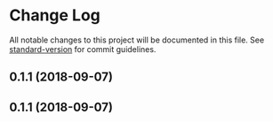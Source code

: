 # Change Log

All notable changes to this project will be documented in this file. See [standard-version](https://github.com/conventional-changelog/standard-version) for commit guidelines.

<a name="0.1.1"></a>
## 0.1.1 (2018-09-07)



<a name="0.1.1"></a>
## 0.1.1 (2018-09-07)

